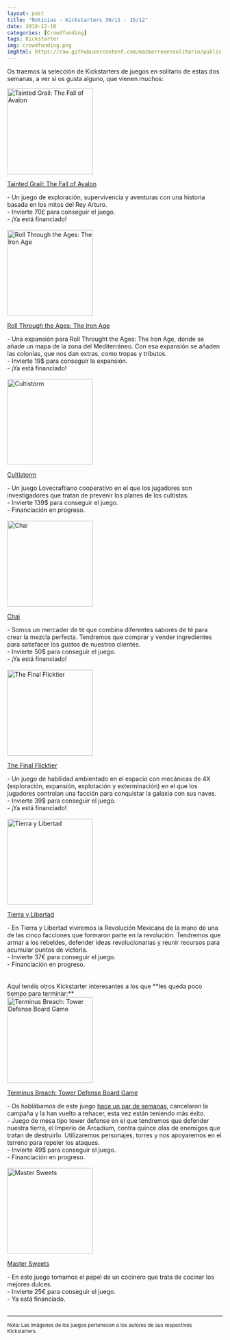 ```yaml
---
layout: post
title: "Noticias - Kickstarters 30/11 - 15/12"
date: 2018-12-16
categories: [Crowdfunding]
tags: Kickstarter
img: crowdfunding.png
imghtml: https://raw.githubusercontent.com/mazmorreoensolitario/public-images/master/crowdfunding/crowdfunding-18-1130-1216.jpg
---
```


Os traemos la selección de Kickstarters de juegos en solitario de estas dos 
semanas, a ver si os gusta alguno, que vienen muchos:


<div class="row">
    <div class="col-md-3">
        <img width="200" height="200"
            src="https://ksr-ugc.imgix.net/assets/023/480/231/638dabea3fc59d14ed9b2b7ff2f976bc_original.jpg?ixlib=rb-1.1.0&w=680&fit=max&v=1544028031&auto=format&gif-q=50&q=92&s=d6c58840d26d127f0ea35ee058e1770a"
        class="img-thumbnail" alt="Tainted Grail: The Fall of Avalon">
    </div>
    <div class="col-md-9">
        <p>
            <a href="https://www.kickstarter.com/projects/awakenrealms/tainted-grail-the-fall-of-avalon">
                Tainted Grail: The Fall of Avalon
            </a>
        </p>
         - Un juego de exploración, supervivencia y aventuras con una historia
          basada en los mitos del Rey Arturo.
          <br>
          - Invierte 70£ para conseguir el juego.
          <br>
          - ¡Ya está financiado!
    </div>
</div>
<br>

<div class="row">
    <div class="col-md-3">
        <img width="200" height="200"
            src="https://ksr-ugc.imgix.net/assets/023/483/430/1dbe92766a517f0791888914537b5191_original.png?ixlib=rb-1.1.0&w=680&fit=max&v=1544046501&auto=format&gif-q=50&lossless=true&s=d19e2243fc3441867673e84e8227fa4c"
        class="img-thumbnail" alt="Roll Through the Ages: The Iron Age">
    </div>
    <div class="col-md-9">
        <p>
            <a href="https://www.kickstarter.com/projects/eagle-gryphon/roll-through-the-ages-the-iron-age-by-tom-lehmann">
                Roll Through the Ages: The Iron Age
            </a>
        </p>
         - Una expansión para Roll Throught the Ages: The Iron Age, donde se
          añade un mapa de la zona del Mediterráneo. Con esa expansión se
          añaden las colonias, que nos dan extras, como tropas y tributos.
          <br>
          - Invierte 19$ para conseguir la expansión.
          <br>
          - ¡Ya está financiado!
    </div>
</div>
<br>

<div class="row">
    <div class="col-md-3">
        <img width="200" height="200"
            src="https://ksr-ugc.imgix.net/assets/023/466/843/e99e4f171e33e9e2b0820a622c60a2eb_original.jpg?ixlib=rb-1.1.0&w=680&fit=max&v=1543926206&auto=format&gif-q=50&q=92&s=17218dc029790bf6ddac22e23ec5432f"
        class="img-thumbnail" alt="Cultistorm">
    </div>
    <div class="col-md-9">
        <p>
            <a href="https://www.kickstarter.com/projects/977404880/cultistorm-more-than-an-ordinary-board-game">
                Cultistorm
            </a>
        </p>
         - Un juego Lovecraftiano cooperativo en el que los jugadores
          son investigadores que tratan de prevenir los planes de los cultistas.
          <br>
          - Invierte 139$ para conseguir el juego.
          <br>
          - Financiación en progreso.
    </div>
</div>
<br>

<div class="row">
    <div class="col-md-3">
        <img width="200" height="200"
            src="https://ksr-ugc.imgix.net/assets/023/467/942/9c5e6e4ac96bdcd4e40665e1215a1c98_original.png?ixlib=rb-1.1.0&w=680&fit=max&v=1543934269&auto=format&gif-q=50&lossless=true&s=244e6a34e6aac6f510e9c36bfaa9cfcd"
        class="img-thumbnail" alt="Chai">
    </div>
    <div class="col-md-9">
        <p>
            <a href="https://www.kickstarter.com/projects/strider88/chaian-immersive-tea-board-game">
                Chai
            </a>
        </p>
         - Somos un mercader de té que combina diferentes sabores de té para
          crear la mezcla perfecta. Tendremos que comprar y vender ingredientes
          para satisfacer los gustos de nuestros clientes.
          <br>
          - Invierte 50$ para conseguir el juego.
          <br>
          - ¡Ya está financiado!
    </div>
</div>
<br>

<div class="row">
    <div class="col-md-3">
        <img width="200" height="200"
            src="https://ksr-ugc.imgix.net/assets/023/086/049/d47944b4cf6a8b2767232b2f1a28a0f2_original.png?ixlib=rb-1.1.0&w=680&fit=max&v=1540954808&auto=format&gif-q=50&lossless=true&s=081e040abaf8b6a415daaaa6917e27ca"
        class="img-thumbnail" alt="The Final Flicktier">
    </div>
    <div class="col-md-9">
        <p>
            <a href="https://www.kickstarter.com/projects/105507699/the-final-flicktier-relaunch">
                The Final Flicktier
            </a>
        </p>
         - Un juego de habilidad ambientado en el espacio con mecánicas de 4X
         (exploración, expansión, explotación y exterminación) en el que los
         jugadores controlan una facción para conquistar la galaxia con sus
         naves. 
          <br>
          - Invierte 39$ para conseguir el juego.
          <br>
          - ¡Ya está financiado!
    </div>
</div>
<br>

<div class="row">
    <div class="col-md-3">
        <img width="200" height="200"
            src="https://ksr-ugc.imgix.net/assets/023/342/000/34f6e703a3c13316a52e9a7f4bcffacf_original.jpg?ixlib=rb-1.1.0&w=680&fit=max&v=1542811915&auto=format&gif-q=50&q=92&s=7af321f5a586c528b4445f8e17e820f3"
        class="img-thumbnail" alt="Tierra y Libertad">
    </div>
    <div class="col-md-9">
        <p>
            <a href="https://www.kickstarter.com/projects/malinchegames/tierra-y-libertad-the-revolution-game">
                Tierra y Libertad
            </a>
        </p>
         - En Tierra y Libertad viviremos la Revolución Mexicana de la mano de
          una de las cinco facciones que formaron parte en la
          revolución. Tendremos que armar a los rebeldes, defender ideas
          revolucionarias y reunir recursos para acumular puntos de victoria.
          <br>
          - Invierte 37€ para conseguir el juego.
          <br>
          - Financiación en progreso.
    </div>
</div>
<br>

<br>
Aquí tenéis otros Kickstarter interesantes a los que **les queda poco tiempo
para terminar:**

<div class="row">
    <div class="col-md-3">
        <img width="200" height="200"
            src="https://ksr-ugc.imgix.net/assets/023/474/388/d657dace8a646e240d2127e4780a0293_original.jpg?ixlib=rb-1.1.0&w=680&fit=max&v=1543975797&auto=format&gif-q=50&q=92&s=a49dec30e8b4557d7bfd30aae5df1982"
        class="img-thumbnail" alt="Terminus Breach: Tower Defense Board Game">
    </div>
    <div class="col-md-9">
        <p>
            <a href="https://www.kickstarter.com/projects/171911911/terminus-breach-tower-defense-board-game">
                Terminus Breach: Tower Defense Board Game
            </a>
        </p>
         - Os hablábamos de este juego <a
           href="{{site.baseurl}}/2018/11/08/noticias-crowdfunding-1102-1108/">hace
           un par de semanas</a>, 
           cancelaron la campaña y la han vuelto a rehacer, esta vez están
           teniendo más éxito.
        <br>
         - Juego de mesa tipo tower defense en el que tendremos que defender 
          nuestra tierra, el Imperio de Arcadium, contra quince olas de
          enemigos que tratan de destruirlo. Utilizaremos personajes, torres
          y nos apoyaremos en el terreno para repeler los ataques.
          <br>
          - Invierte 49$ para conseguir el juego.
          <br>
          - Financiación en progreso.
    </div>
</div>
<br>

<div class="row">
    <div class="col-md-3">
        <img width="200" height="200"
            src="https://ksr-ugc.imgix.net/assets/023/553/792/8ccfa8d6ca7525f3d5d925a0096967ed_original.png?ixlib=rb-1.1.0&w=680&fit=max&v=1544735456&auto=format&gif-q=50&lossless=true&s=693c6c2ef0602bdaa9db7f1a6076f3e6"
        class="img-thumbnail" alt="Master Sweets">
    </div>
    <div class="col-md-9">
        <p>
            <a href="https://www.kickstarter.com/projects/446077073/mastersweets">
                Master Sweets
            </a>
        </p>
         - En este juego tomamos el papel de un cocinero que trata de cocinar
          los mejores dulces.
          <br>
          - Invierte 25€ para conseguir el juego.
          <br>
          - Ya está financiado.
    </div>
</div>

<br>
<hr>

<small>Nota: Las imágenes de los juegos pertenecen a los autores de sus
respectivos Kickstarters.</small>
